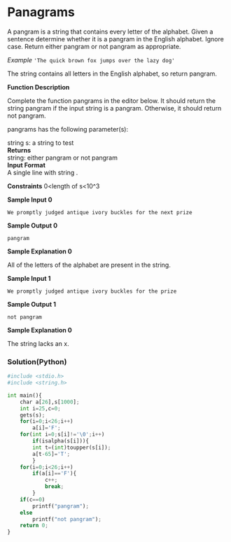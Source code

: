 # Panagrams

A pangram is a string that contains every letter of the alphabet. Given a sentence determine whether it is a pangram in the English alphabet. Ignore case. Return either pangram or not pangram as appropriate.

*Example* `'The quick brown fox jumps over the lazy dog' `

The string contains all letters in the English alphabet, so return pangram.

**Function Description**

Complete the function pangrams in the editor below. It should return the string pangram if the input string is a pangram. Otherwise, it should return not pangram.

pangrams has the following parameter(s):

string s: a string to test<br />
**Returns**<br />
string: either pangram or not pangram<br />
**Input Format**<br />
A single line with string .

**Constraints**
0<length of s<10^3

**Sample Input 0**
```
We promptly judged antique ivory buckles for the next prize
```
**Sample Output 0**
```
pangram
```
**Sample Explanation 0**

All of the letters of the alphabet are present in the string.

**Sample Input 1**
```
We promptly judged antique ivory buckles for the prize
```
**Sample Output 1**
```
not pangram
```
**Sample Explanation 0**

The string lacks an x.

### Solution(Python)
```py
#include <stdio.h>
#include <string.h>

int main(){
    char a[26],s[1000];
    int i=25,c=0;
    gets(s);
    for(i=0;i<26;i++)
        a[i]='F';
    for(int i=0;s[i]!='\0';i++)
        if(isalpha(s[i])){
        int t=(int)toupper(s[i]);
        a[t-65]='T';
        }
    for(i=0;i<26;i++)
        if(a[i]=='F'){
            c++;
            break;
        }
    if(c==0)
        printf("pangram");
    else
        printf("not pangram");
    return 0;
}


```
